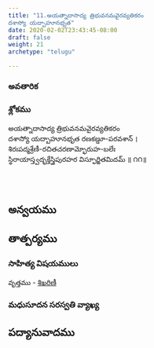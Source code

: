 ```yaml
---
title: "11.అయత్నాదాసాద్య త్రిభువనమవైరవ్యతికరం
దశాస్యో యద్బాహూనభృత"
date: 2020-02-02T23:43:45-08:00
draft: false
weight: 21
archetype: "telugu"

---
```


### అవతారిక


### శ్లోకము

అయత్నాదాసాద్య త్రిభువనమవైరవ్యతికరం
<br/>దశాస్యో యద్బాహూనభృత రణకణ్డూ-పరవశాన్ ।
<br/>శిరఃపద్మశ్రేణీ-రచితచరణామ్భోరుహ-బలేః
<br/>స్థిరాయాస్త్వద్భక్తేస్త్రిపురహర విస్ఫూర్జితమిదమ్ ॥ ౧౧॥
<br/>

<br/><br/>

## అన్వయము 


## తాత్పర్యము 


### సాహిత్య విషయములు 

వృత్తము   - [శిఖరిణీ](/sahitya-shaastra-parichaya/chandas-prakarana/08_shikharini/) 


### మధుసూదన సరస్వతి వ్యాఖ్య 


## పద్యానువాదము 

